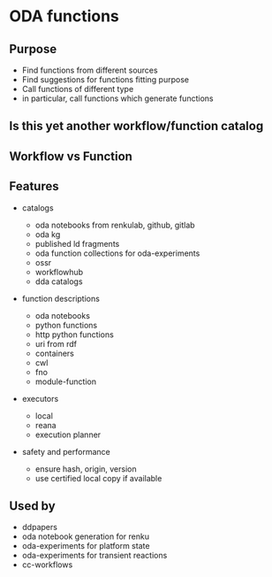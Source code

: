 # ODA functions

## Purpose

* Find functions from different sources
* Find suggestions for functions fitting purpose
* Call functions of different type
* in particular, call functions which generate functions

## Is this yet another workflow/function catalog

## Workflow vs Function

## Features

* catalogs
    * oda notebooks from renkulab, github, gitlab
    * oda kg
    * published ld fragments
    * oda function collections for oda-experiments
    * ossr
    * workflowhub
    * dda catalogs

* function descriptions
    * oda notebooks
    * python functions
    * http python functions
    * uri from rdf
    * containers
    * cwl
    * fno
    * module-function

* executors
    * local
    * reana
    * execution planner


* safety and performance
    * ensure hash, origin, version
    * use certified local copy if available

## Used by

* ddpapers
* oda notebook generation for renku
* oda-experiments for platform state
* oda-experiments for transient reactions
* cc-workflows
